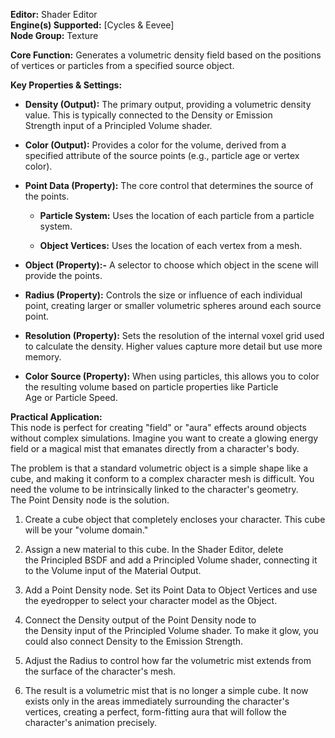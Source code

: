 **Editor:** Shader Editor  
**Engine(s) Supported:** [Cycles & Eevee]  
**Node Group:** Texture

**Core Function:** Generates a volumetric density field based on the positions of vertices or particles from a specified source object.

**Key Properties & Settings:**

- **Density (Output):** The primary output, providing a volumetric density value. This is typically connected to the Density or Emission Strength input of a Principled Volume shader.
    
- **Color (Output):** Provides a color for the volume, derived from a specified attribute of the source points (e.g., particle age or vertex color).
    
- **Point Data (Property):** The core control that determines the source of the points.
    
    - **Particle System:** Uses the location of each particle from a particle system.
        
    - **Object Vertices:** Uses the location of each vertex from a mesh.
        
- **Object (Property):-** A selector to choose which object in the scene will provide the points.
    
- **Radius (Property):** Controls the size or influence of each individual point, creating larger or smaller volumetric spheres around each source point.
    
- **Resolution (Property):** Sets the resolution of the internal voxel grid used to calculate the density. Higher values capture more detail but use more memory.
    
- **Color Source (Property):** When using particles, this allows you to color the resulting volume based on particle properties like Particle Age or Particle Speed.
    

**Practical Application:**  
This node is perfect for creating "field" or "aura" effects around objects without complex simulations. Imagine you want to create a glowing energy field or a magical mist that emanates directly from a character's body.

The problem is that a standard volumetric object is a simple shape like a cube, and making it conform to a complex character mesh is difficult. You need the volume to be intrinsically linked to the character's geometry. The Point Density node is the solution.

1. Create a cube object that completely encloses your character. This cube will be your "volume domain."
    
2. Assign a new material to this cube. In the Shader Editor, delete the Principled BSDF and add a Principled Volume shader, connecting it to the Volume input of the Material Output.
    
3. Add a Point Density node. Set its Point Data to Object Vertices and use the eyedropper to select your character model as the Object.
    
4. Connect the Density output of the Point Density node to the Density input of the Principled Volume shader. To make it glow, you could also connect Density to the Emission Strength.
    
5. Adjust the Radius to control how far the volumetric mist extends from the surface of the character's mesh.
    
6. The result is a volumetric mist that is no longer a simple cube. It now exists only in the areas immediately surrounding the character's vertices, creating a perfect, form-fitting aura that will follow the character's animation precisely.
